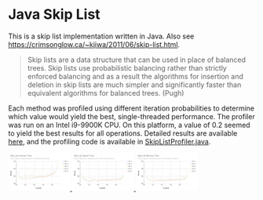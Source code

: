 # Java Skip List

This is a skip list implementation written in Java. Also see https://crimsonglow.ca/~kjiwa/2011/06/skip-list.html.

> Skip lists are a data structure that can be used in place of balanced trees. Skip lists use probabilistic balancing rather than strictly enforced balancing and as a result the algorithms for insertion and deletion in skip lists are much simpler and significantly faster than equivalent algorithms for balanced trees. (Pugh)

Each method was profiled using different iteration probabilities to determine which value would yield the best, single-threaded performance. The profiler was run on an Intel i9-9900K CPU. On this platform, a value of 0.2 seemed to yield the best results for all operations. Detailed results are available [here](https://docs.google.com/spreadsheets/d/e/2PACX-1vRAu08PQzpnv4zY6eyUL8jLjV7qRw_Dfhfbaao6AMdtaZ9QvyzAksfys0sUp1WGNfsRT7cmDVcWyPvG/pubhtml), and the profiling code is available in [SkipListProfiler.java](SkipListProfiler.java).

<div class="center">
  <a href="skiplist-insertion-time.png">
    <img src="skiplist-insertion-time.png" alt="Insertion Time" width="25%">
  </a>
  <a href="skiplist-search-time.png">
    <img src="skiplist-search-time.png" alt="Search Time" width="25%">
  </a>
  <a href="skiplist-remove-time.png">
    <img src="skiplist-remove-time.png" alt="Remove Time" width="25%">
  </a>
</div>
